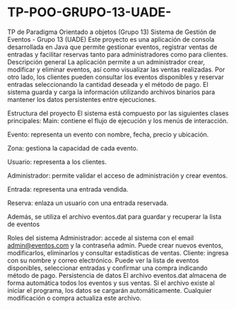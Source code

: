 # TP-POO-GRUPO-13-UADE-
TP de Paradigma Orientado a objetos (Grupo 13)
Sistema de Gestión de Eventos - Grupo 13 (UADE)
Este proyecto es una aplicación de consola desarrollada en Java que permite gestionar eventos, registrar ventas de entradas y facilitar reservas tanto para administradores como para clientes.
Descripción general
La aplicación permite a un administrador crear, modificar y eliminar eventos, así como visualizar las ventas realizadas. Por otro lado, los clientes pueden consultar los eventos disponibles y reservar entradas seleccionando la cantidad deseada y el método de pago. El sistema guarda y carga la información utilizando archivos binarios para mantener los datos persistentes entre ejecuciones.

Estructura del proyecto
El sistema está compuesto por las siguientes clases principales:
Main: contiene el flujo de ejecución y los menús de interacción.


Evento: representa un evento con nombre, fecha, precio y ubicación.


Zona: gestiona la capacidad de cada evento.


Usuario: representa a los clientes.


Administrador: permite validar el acceso de administración y crear eventos.


Entrada: representa una entrada vendida.


Reserva: enlaza un usuario con una entrada reservada.


Además, se utiliza el archivo eventos.dat para guardar y recuperar la lista de eventos


Roles del sistema
Administrador: accede al sistema con el email admin@eventos.com y la contraseña admin. Puede crear nuevos eventos, modificarlos, eliminarlos y consultar estadísticas de ventas.
Cliente: ingresa con su nombre y correo electrónico. Puede ver la lista de eventos disponibles, seleccionar entradas y confirmar una compra indicando método de pago.
Persistencia de datos
El archivo eventos.dat almacena de forma automática todos los eventos y sus ventas. Si el archivo existe al iniciar el programa, los datos se cargarán automáticamente. Cualquier modificación o compra actualiza este archivo.
